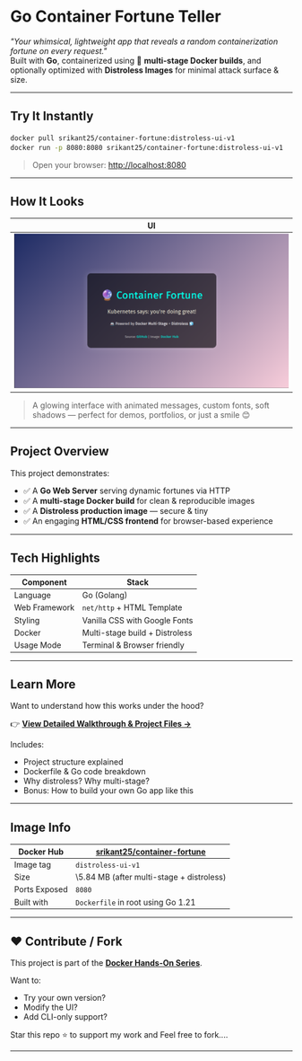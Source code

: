 # Go Container Fortune Teller

 _"Your whimsical, lightweight app that reveals a random containerization fortune on every request."_  
 Built with **Go**, containerized using 💙 **multi-stage Docker builds**, and optionally optimized with **Distroless Images** for minimal attack surface & size.

---

## Try It Instantly

```bash
docker pull srikant25/container-fortune:distroless-ui-v1
docker run -p 8080:8080 srikant25/container-fortune:distroless-ui-v1
```

> Open your browser: [http://localhost:8080](http://localhost:8080)

---

## How It Looks

| UI                                |
| ------------------------------------------------------ |
| ![Container Fortune Screenshot](https://github.com/srikxcipher/Docker-HandsOn/blob/09d67b75e7c0e3b9c2355bcec69386e8f171b490/assets/go-pro-container-fortune.png) |

> A glowing interface with animated messages, custom fonts, soft shadows — perfect for demos, portfolios, or just a smile 😊

---

## Project Overview

This project demonstrates:

* ✅ A **Go Web Server** serving dynamic fortunes via HTTP
* ✅ A **multi-stage Docker build** for clean & reproducible images
* ✅ A **Distroless production image** — secure & tiny
* ✅ An engaging **HTML/CSS frontend** for browser-based experience

---

## Tech Highlights

| Component     | Stack                          |
| ------------- | ------------------------------ |
| Language      | Go (Golang)                    |
| Web Framework | `net/http` + HTML Template     |
| Styling       | Vanilla CSS with Google Fonts  |
| Docker        | Multi-stage build + Distroless |
| Usage Mode    | Terminal & Browser friendly    |

---

## Learn More

Want to understand how this works under the hood?

👉 [**View Detailed Walkthrough & Project Files →**](https://github.com/srikxcipher/Docker-HandsOn/tree/main/containerizing-applications/go-container-fortune)

Includes:

* Project structure explained
* Dockerfile & Go code breakdown
* Why distroless? Why multi-stage?
* Bonus: How to build your own Go app like this

---

## Image Info

| Docker Hub    | [srikant25/container-fortune](https://hub.docker.com/r/srikant25/container-fortune) |
| ------------- | ----------------------------------------------------------------------------------- |
| Image tag     | `distroless-ui-v1`                                                                  |
| Size          | \5.84 MB (after multi-stage + distroless)                                             |
| Ports Exposed | `8080`                                                                              |
| Built with    | `Dockerfile` in root using Go 1.21                                                  |

---

## ❤️ Contribute / Fork

This project is part of the [**Docker Hands-On Series**](https://github.com/srikxcipher/Docker-HandsOn).

Want to:

* Try your own version?
* Modify the UI?
* Add CLI-only support?

Star this repo ⭐ to support my work and Feel free to fork....

---
